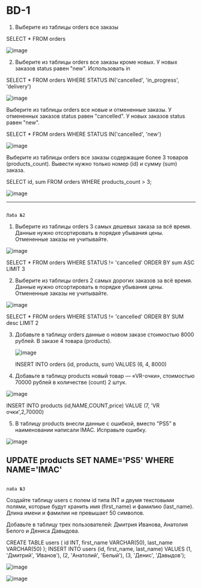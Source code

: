 # BD-1
1) Выберите из таблицы orders все заказы
   
SELECT * FROM orders

![image](https://github.com/user-attachments/assets/cf106e88-c5b3-4647-b5e7-209f2e81ab6e)

2) Выберите из таблицы orders все заказы кроме новых. У новых заказов status равен "new". Использовать in

SELECT * FROM orders WHERE STATUS IN('cancelled', 'in_progress', 'delivery') 

![image](https://github.com/user-attachments/assets/9934fc1e-e74d-406d-8a7d-de77b2fddbcb)

Выберите из таблицы orders все новые и отмененные заказы. У отмененных заказов status равен "cancelled". У новых заказов status равен "new".

SELECT * FROM orders WHERE STATUS IN('cancelled', 'new') 

![image](https://github.com/user-attachments/assets/e8c6486c-fd79-4db8-aff1-ecaf88bffbd5)

Выберите из таблицы orders все заказы содержащие более 3 товаров (products_count).
Вывести нужно только номер (id) и сумму (sum) заказа.

SELECT id, sum FROM orders WHERE products_count > 3;

![image](https://github.com/user-attachments/assets/906266e5-b8aa-4b9f-906b-2726be0de2b5)

-----------------------------------------------------------------------------------------------------------------------------------------------------------------------------------------------------------------------------
                                                                           Лаба №2

1) Выберите из таблицы orders 3 самых дешевых заказа за всё время.
Данные нужно отсортировать в порядке убывания цены.
Отмененные заказы не учитывайте.

![image](https://github.com/user-attachments/assets/12f5e71b-2f89-4f61-b995-deb5cfa40a7d)

SELECT * FROM orders WHERE STATUS != 'cancelled' ORDER BY sum ASC LIMIT 3

2) Выберите из таблицы orders 2 самых дорогих заказов за всё время.
Данные нужно отсортировать в порядке убывания цены.
Отмененные заказы не учитывайте.

![image](https://github.com/user-attachments/assets/28beb440-e205-4cd9-8590-1af4974019c4)

SELECT * FROM orders WHERE STATUS != 'cancelled' ORDER BY SUM desc LIMIT 2

3) Добавьте в таблицу orders данные о новом заказе стоимостью 8000 рублей. В заказе 4 товара (products).

   ![image](https://github.com/user-attachments/assets/98060558-228f-40af-96c8-743e70c3f4d1)

   INSERT INTO orders (id, products, sum) VALUES (6, 4, 8000)

4) Добавьте в таблицу products новый товар — «VR-очки», стоимостью 70000 рублей в количестве (count) 2 штук.

![image](https://github.com/user-attachments/assets/193b7397-5905-4543-9cf7-7f0367b535e7)

INSERT INTO products (id,NAME,COUNT,price) VALUE (7, 'VR очки',2,70000)

5) В таблицу products внесли данные с ошибкой, вместо "PS5" в наименовании написали IMAC. Исправьте ошибку.

![image](https://github.com/user-attachments/assets/bd874452-8356-4239-8053-59dd284e8d6e)

UPDATE products SET NAME='PS5' WHERE NAME='IMAC'
---------------------------------------------------------------------------------------------------------------------------------------------------------------------------------------------------------------------------- 
                                                                           лаба №3

Создайте таблицу users с полем id типа INT и двумя текстовыми полями, которые будут хранить имя (first_name) и фамилию (last_name). Длина имени и фамилии не превышает 50 символов.

Добавьте в таблицу трех пользователей: Дмитрия Иванова, Анатолия Белого и Дениса Давыдова.     

CREATE TABLE users (
    id INT,
    first_name VARCHAR(50),
    last_name VARCHAR(50)
);
INSERT INTO users (id, first_name, last_name) VALUES 
(1, 'Дмитрий', 'Иванов'),
(2, 'Анатолий', 'Белый'),
(3, 'Денис', 'Давыдов');

![image](https://github.com/user-attachments/assets/71861051-53f4-4825-99ba-0ca3a393e3fb)

![image](https://github.com/user-attachments/assets/d6de9c65-0866-47da-921c-01d09148ad03)
